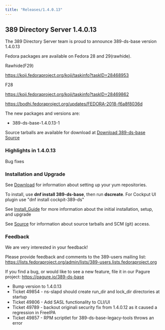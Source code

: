 ```yaml
---
title: "Releases/1.4.0.13"
---
```


389 Directory Server 1.4.0.13
-----------------------------

The 389 Directory Server team is proud to announce 389-ds-base version 1.4.0.13

Fedora packages are available on Fedora 28 and 29(rawhide).

Rawhide(F29)

<https://koji.fedoraproject.org/koji/taskinfo?taskID=28468953>

F28

<https://koji.fedoraproject.org/koji/taskinfo?taskID=28469862>

<https://bodhi.fedoraproject.org/updates/FEDORA-2018-f6a8f8036d>

The new packages and versions are:

- 389-ds-base-1.4.0.13-1

Source tarballs are available for download at [Download 389-ds-base Source](https://releases.pagure.org/389-ds-base/389-ds-base-1.4.0.13.tar.bz2)

### Highlights in 1.4.0.13

Bug fixes

### Installation and Upgrade 

See [Download](../download.html) for information about setting up your yum repositories.

To install, use **dnf install 389-ds-base**, then run **dscreate**.  For Cockput UI plugin use "dnf install cockpit-389-ds"

See [Install\_Guide](../howto/howto-install-389.html) for more information about the initial installation, setup, and upgrade

See [Source](../development/source.html) for information about source tarballs and SCM (git) access.

### Feedback

We are very interested in your feedback!

Please provide feedback and comments to the 389-users mailing list: <https://lists.fedoraproject.org/admin/lists/389-users.lists.fedoraproject.org>

If you find a bug, or would like to see a new feature, file it in our Pagure project: <https://pagure.io/389-ds-base>

- Bump version to 1.4.0.13
- Ticket 49854 - ns-slapd should create run_dir and lock_dir directories at startup
- Ticket 49806 - Add SASL functionality to CLI/UI
- Ticket 49789 - backout originali security fix from 1.4.0.12 as it caused a regression in FreeIPA
- Ticket 49857 - RPM scriptlet for 389-ds-base-legacy-tools throws an error

